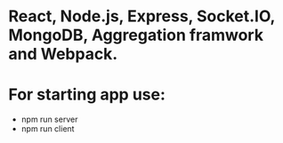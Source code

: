 # React, Node.js, Express, Socket.IO, MongoDB, Aggregation framwork and Webpack.

# For starting app use: 
- npm run server
- npm run client 

